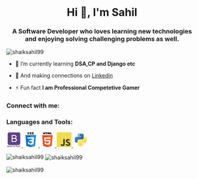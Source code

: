
<h1 align="center">Hi 👋, I'm Sahil</h1>
<h3 align="center">A Software Developer who loves learning new technologies and enjoying solving challenging problems as well.</h3>

<p align="left"> <img src="https://komarev.com/ghpvc/?username=shaiksahil99&label=Profile%20views&color=0e75b6&style=flat" alt="shaiksahil99" /> </p>

- 🌱 I’m currently learning **DSA,CP and Django etc**

- 👯 And making connections on [Linkedin](https://www.linkedin.com/in/shaiksahil)

- ⚡ Fun fact **I am Professional Competetive Gamer**

<h3 align="left">Connect with me:</h3>
<p align="left">
</p>

<h3 align="left">Languages and Tools:</h3>
<p align="left"> <a href="https://getbootstrap.com" target="_blank" rel="noreferrer"> <img src="https://raw.githubusercontent.com/devicons/devicon/master/icons/bootstrap/bootstrap-plain-wordmark.svg" alt="bootstrap" width="40" height="40"/> </a> <a href="https://www.w3schools.com/css/" target="_blank" rel="noreferrer"> <img src="https://raw.githubusercontent.com/devicons/devicon/master/icons/css3/css3-original-wordmark.svg" alt="css3" width="40" height="40"/> </a> <a href="https://www.w3.org/html/" target="_blank" rel="noreferrer"> <img src="https://raw.githubusercontent.com/devicons/devicon/master/icons/html5/html5-original-wordmark.svg" alt="html5" width="40" height="40"/> </a> <a href="https://developer.mozilla.org/en-US/docs/Web/JavaScript" target="_blank" rel="noreferrer"> <img src="https://raw.githubusercontent.com/devicons/devicon/master/icons/javascript/javascript-original.svg" alt="javascript" width="40" height="40"/> </a> <a href="https://www.python.org" target="_blank" rel="noreferrer"> <img src="https://raw.githubusercontent.com/devicons/devicon/master/icons/python/python-original.svg" alt="python" width="40" height="40"/> </a> </p>

<p><img align="left" src="https://github-readme-stats.vercel.app/api/top-langs?username=shaiksahil99&show_icons=true&locale=en&layout=compact" alt="shaiksahil99" /></p>

<p>&nbsp;<img align="center" src="https://github-readme-stats.vercel.app/api?username=shaiksahil99&show_icons=true&locale=en" alt="shaiksahil99" /></p>

<p><img align="center" src="https://github-readme-streak-stats.herokuapp.com/?user=shaiksahil99&" alt="shaiksahil99" /></p>
